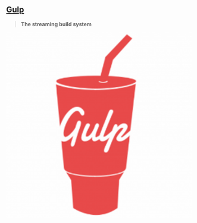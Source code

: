 ## [Gulp](http://gulpjs.com/)

> **The streaming build system**

<img src="img/gulp_logo.png" height="500"/>
